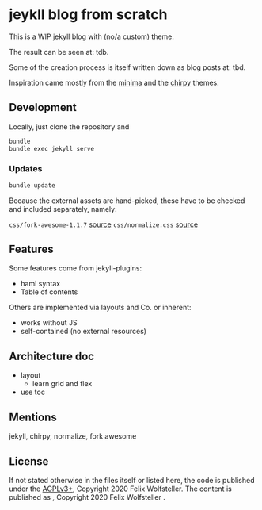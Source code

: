 # jeykll blog from scratch

This is a WIP jekyll blog with (no/a custom) theme.

The result can be seen at: tdb.

Some of the creation process is itself written down as blog posts at: tbd.

Inspiration came mostly from the [minima]() and the [chirpy](https://github.com/cotes2020/jekyll-theme-chirpy) themes.

## Development

Locally, just clone the repository and

```bash
bundle
bundle exec jekyll serve
```

### Updates

```bash
bundle update
```

Because the external assets are hand-picked, these have to be checked and
included separately, namely:

`css/fork-awesome-1.1.7` [source](https://github.com/ForkAwesome/Fork-Awesome/releases)
`css/normalize.css` [source](https://github.com/necolas/normalize.css)

## Features

Some features come from jekyll-plugins:

* haml syntax
* Table of contents

Others are implemented via layouts and Co. or inherent:

* works without JS
* self-contained (no external resources)

## Architecture doc

* layout
  * learn grid and flex
* use toc

## Mentions

jekyll, chirpy, normalize, fork awesome

## License

If not stated otherwise in the files itself or listed here, the code is
published under the [AGPLv3+](), Copyright 2020 Felix Wolfsteller. The content
is published as [](), Copyright 2020 Felix Wolfsteller .
